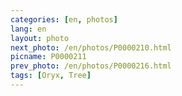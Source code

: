 ```yaml
---
categories: [en, photos]
lang: en
layout: photo
next_photo: /en/photos/P0000210.html
picname: P0000211
prev_photo: /en/photos/P0000216.html
tags: [Oryx, Tree]
---
```

